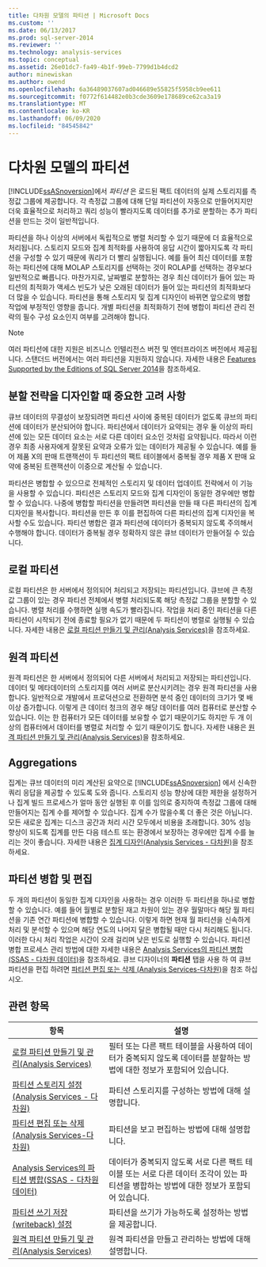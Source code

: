 ```yaml
---
title: 다차원 모델의 파티션 | Microsoft Docs
ms.custom: ''
ms.date: 06/13/2017
ms.prod: sql-server-2014
ms.reviewer: ''
ms.technology: analysis-services
ms.topic: conceptual
ms.assetid: 26e01dc7-fa49-4b1f-99eb-7799d1b4dcd2
author: minewiskan
ms.author: owend
ms.openlocfilehash: 6a36489037607ad046689e55825f5958cb9ee611
ms.sourcegitcommit: f0772f614482e0b3cde3609e178689ce62ca3a19
ms.translationtype: MT
ms.contentlocale: ko-KR
ms.lasthandoff: 06/09/2020
ms.locfileid: "84545842"
---
```

# <a name="partitions-in-multidimensional-models"></a>다차원 모델의 파티션
  [!INCLUDE[ssASnoversion](../../includes/ssasnoversion-md.md)]에서 *파티션* 은 로드된 팩트 데이터의 실제 스토리지를 측정값 그룹에 제공합니다. 각 측정값 그룹에 대해 단일 파티션이 자동으로 만들어지지만 더욱 효율적으로 처리하고 쿼리 성능이 빨라지도록 데이터를 추가로 분할하는 추가 파티션을 만드는 것이 일반적입니다.  
  
 파티션을 하나 이상의 서버에서 독립적으로 병렬 처리할 수 있기 때문에 더 효율적으로 처리됩니다. 스토리지 모드와 집계 최적화를 사용하여 응답 시간이 짧아지도록 각 파티션을 구성할 수 있기 때문에 쿼리가 더 빨리 실행됩니다. 예를 들어 최신 데이터를 포함하는 파티션에 대해 MOLAP 스토리지를 선택하는 것이 ROLAP를 선택하는 경우보다 일반적으로 빠릅니다. 마찬가지로, 날짜별로 분할하는 경우 최신 데이터가 들어 있는 파티션의 최적화가 액세스 빈도가 낮은 오래된 데이터가 들어 있는 파티션의 최적화보다 더 많을 수 있습니다. 파티션을 통해 스토리지 및 집계 디자인이 바뀌면 앞으로의 병합 작업에 부정적인 영향을 줍니다. 개별 파티션을 최적화하기 전에 병합이 파티션 관리 전략의 필수 구성 요소인지 여부를 고려해야 합니다.  
  
> [!NOTE]  
>  여러 파티션에 대한 지원은 비즈니스 인텔리전스 버전 및 엔터프라이즈 버전에서 제공됩니다. 스탠더드 버전에서는 여러 파티션을 지원하지 않습니다. 자세한 내용은 [Features Supported by the Editions of SQL Server 2014](../../getting-started/features-supported-by-the-editions-of-sql-server-2014.md)을 참조하세요.  
  
## <a name="important-considerations-when-designing-a-partitioning-strategy"></a>분할 전략을 디자인할 때 중요한 고려 사항  
 큐브 데이터의 무결성이 보장되려면 파티션 사이에 중복된 데이터가 없도록 큐브의 파티션에 데이터가 분산되어야 합니다. 파티션에서 데이터가 요약되는 경우 둘 이상의 파티션에 있는 모든 데이터 요소는 서로 다른 데이터 요소인 것처럼 요약됩니다. 따라서 이런 경우 최종 사용자에게 잘못된 요약과 오류가 있는 데이터가 제공될 수 있습니다. 예를 들어 제품 X의 판매 트랜잭션이 두 파티션의 팩트 테이블에서 중복될 경우 제품 X 판매 요약에 중복된 트랜잭션이 이중으로 계산될 수 있습니다.  
  
 파티션은 병합할 수 있으므로 전체적인 스토리지 및 데이터 업데이트 전략에서 이 기능을 사용할 수 있습니다. 파티션은 스토리지 모드와 집계 디자인이 동일한 경우에만 병합할 수 있습니다. 나중에 병합할 파티션을 만들려면 파티션을 만들 때 다른 파티션의 집계 디자인을 복사합니다. 파티션을 만든 후 이를 편집하여 다른 파티션의 집계 디자인을 복사할 수도 있습니다. 파티션 병합은 결과 파티션에 데이터가 중복되지 않도록 주의해서 수행해야 합니다. 데이터가 중복될 경우 정확하지 않은 큐브 데이터가 만들어질 수 있습니다.  
  
## <a name="local-partitions"></a>로컬 파티션  
 로컬 파티션은 한 서버에서 정의되어 처리되고 저장되는 파티션입니다. 큐브에 큰 측정값 그룹이 있는 경우 파티션 전체에서 병렬 처리되도록 해당 측정값 그룹을 분할할 수 있습니다. 병렬 처리를 수행하면 실행 속도가 빨라집니다. 작업을 처리 중인 파티션을 다른 파티션이 시작되기 전에 종료할 필요가 없기 때문에 두 파티션이 병렬로 실행될 수 있습니다. 자세한 내용은 [로컬 파티션 만들기 및 관리&#40;Analysis Services&#41;](create-and-manage-a-local-partition-analysis-services.md)을 참조하세요.  
  
## <a name="remote-partitions"></a>원격 파티션  
 원격 파티션은 한 서버에서 정의되어 다른 서버에서 처리되고 저장되는 파티션입니다. 데이터 및 메타데이터의 스토리지를 여러 서버로 분산시키려는 경우 원격 파티션을 사용합니다. 일반적으로 개발에서 프로덕션으로 전환하면 분석 중인 데이터의 크기가 몇 배 이상 증가합니다. 이렇게 큰 데이터 청크의 경우 해당 데이터를 여러 컴퓨터로 분산할 수 있습니다. 이는 한 컴퓨터가 모든 데이터를 보유할 수 없기 때문이기도 하지만 두 개 이상의 컴퓨터에서 데이터를 병렬로 처리할 수 있기 때문이기도 합니다. 자세한 내용은 [원격 파티션 만들기 및 관리&#40;Analysis Services&#41;](create-and-manage-a-remote-partition-analysis-services.md)을 참조하세요.  
  
## <a name="aggregations"></a>Aggregations  
 집계는 큐브 데이터의 미리 계산된 요약으로 [!INCLUDE[ssASnoversion](../../includes/ssasnoversion-md.md)] 에서 신속한 쿼리 응답을 제공할 수 있도록 도와 줍니다. 스토리지 성능 향상에 대한 제한을 설정하거나 집계 빌드 프로세스가 얼마 동안 실행된 후 이를 임의로 중지하여 측정값 그룹에 대해 만들어지는 집계 수를 제어할 수 있습니다. 집계 수가 많을수록 더 좋은 것은 아닙니다. 모든 새로운 집계는 디스크 공간과 처리 시간 모두에서 비용을 초래합니다. 30% 성능 향상이 되도록 집계를 만든 다음 테스트 또는 환경에서 보장하는 경우에만 집계 수를 늘리는 것이 좋습니다. 자세한 내용은 [집계 디자인&#40;Analysis Services - 다차원&#41;](designing-aggregations-analysis-services-multidimensional.md)을 참조하세요.  
  
## <a name="partition-merging-and-editing"></a>파티션 병합 및 편집  
 두 개의 파티션이 동일한 집계 디자인을 사용하는 경우 이러한 두 파티션을 하나로 병합할 수 있습니다. 예를 들어 월별로 분할된 재고 차원이 있는 경우 월말마다 해당 월 파티션을 기존 연간 파티션에 병합할 수 있습니다. 이렇게 하면 현재 월 파티션을 신속하게 처리 및 분석할 수 있으며 해당 연도의 나머지 달은 병합될 때만 다시 처리해도 됩니다. 이러한 다시 처리 작업은 시간이 오래 걸리며 낮은 빈도로 실행할 수 있습니다. 파티션 병합 프로세스 관리 방법에 대한 자세한 내용은 [Analysis Services의 파티션 병합&#40;SSAS - 다차원 데이터&#41;](merge-partitions-in-analysis-services-ssas-multidimensional.md)을 참조하세요. 큐브 디자이너의 **파티션** 탭을 사용 하 여 큐브 파티션을 편집 하려면 [파티션 편집 또는 삭제 &#40;Analysis Services-다차원&#41;](edit-or-delete-partitions-analyisis-services-multidimensional.md)을 참조 하십시오.  
  
## <a name="related-topics"></a>관련 항목  
  
|항목|설명|  
|-----------|-----------------|  
|[로컬 파티션 만들기 및 관리&#40;Analysis Services&#41;](create-and-manage-a-local-partition-analysis-services.md)|필터 또는 다른 팩트 테이블을 사용하여 데이터가 중복되지 않도록 데이터를 분할하는 방법에 대한 정보가 포함되어 있습니다.|  
|[파티션 스토리지 설정&#40;Analysis Services - 다차원&#41;](set-partition-storage-analysis-services-multidimensional.md)|파티션 스토리지를 구성하는 방법에 대해 설명합니다.|  
|[파티션 편집 또는 삭제 &#40;Analysis Services-다차원&#41;](edit-or-delete-partitions-analyisis-services-multidimensional.md)|파티션을 보고 편집하는 방법에 대해 설명합니다.|  
|[Analysis Services의 파티션 병합&#40;SSAS - 다차원 데이터&#41;](merge-partitions-in-analysis-services-ssas-multidimensional.md)|데이터가 중복되지 않도록 서로 다른 팩트 테이블 또는 서로 다른 데이터 조각이 있는 파티션을 병합하는 방법에 대한 정보가 포함되어 있습니다.|  
|[파티션 쓰기 저장(writeback) 설정](set-partition-writeback.md)|파티션을 쓰기가 가능하도록 설정하는 방법을 제공합니다.|  
|[원격 파티션 만들기 및 관리&#40;Analysis Services&#41;](create-and-manage-a-remote-partition-analysis-services.md)|원격 파티션을 만들고 관리하는 방법에 대해 설명합니다.|  
  
  
